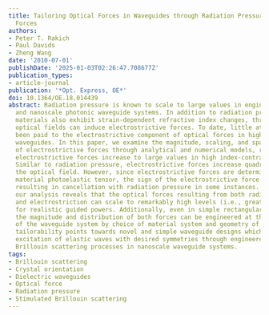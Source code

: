 ```yaml
---
title: Tailoring Optical Forces in Waveguides through Radiation Pressure and Electrostrictive
  Forces
authors:
- Peter T. Rakich
- Paul Davids
- Zheng Wang
date: '2010-07-01'
publishDate: '2025-01-03T02:26:47.708677Z'
publication_types:
- article-journal
publication: '*Opt. Express, OE*'
doi: 10.1364/OE.18.014439
abstract: Radiation pressure is known to scale to large values in engineered micro
  and nanoscale photonic waveguide systems. In addition to radiation pressure, dielectric
  materials also exhibit strain-dependent refractive index changes, through which
  optical fields can induce electrostrictive forces. To date, little attention has
  been paid to the electrostrictive component of optical forces in high-index contrast
  waveguides. In this paper, we examine the magnitude, scaling, and spatial distribution
  of electrostrictive forces through analytical and numerical models, revealing that
  electrostrictive forces increase to large values in high index-contrast waveguides.
  Similar to radiation pressure, electrostrictive forces increase quadratically with
  the optical field. However, since electrostrictive forces are determined by the
  material photoelastic tensor, the sign of the electrostrictive force is highly material-dependent,
  resulting in cancellation with radiation pressure in some instances. Furthermore,
  our analysis reveals that the optical forces resulting from both radiation pressure
  and electrostriction can scale to remarkably high levels (i.e., greater than 104(N/m2))
  for realistic guided powers. Additionally, even in simple rectangular waveguides,
  the magnitude and distribution of both forces can be engineered at the various boundaries
  of the waveguide system by choice of material system and geometry of the waveguide.This
  tailorability points towards novel and simple waveguide designs which enable selective
  excitation of elastic waves with desired symmetries through engineered stimulated
  Brillouin scattering processes in nanoscale waveguide systems.
tags:
- Brillouin scattering
- Crystal orientation
- Dielectric waveguides
- Optical force
- Radiation pressure
- Stimulated Brillouin scattering
---
```

